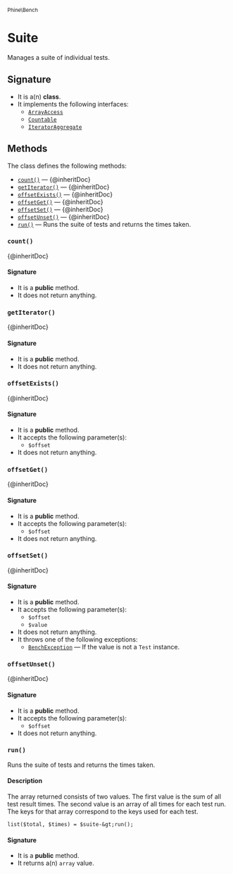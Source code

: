 <small>Phine\Bench</small>

Suite
=====

Manages a suite of individual tests.

Signature
---------

- It is a(n) **class**.
- It implements the following interfaces:
    - [`ArrayAccess`](http://php.net/class.ArrayAccess)
    - [`Countable`](http://php.net/class.Countable)
    - [`IteratorAggregate`](http://php.net/class.IteratorAggregate)

Methods
-------

The class defines the following methods:

- [`count()`](#count) &mdash; {@inheritDoc}
- [`getIterator()`](#getIterator) &mdash; {@inheritDoc}
- [`offsetExists()`](#offsetExists) &mdash; {@inheritDoc}
- [`offsetGet()`](#offsetGet) &mdash; {@inheritDoc}
- [`offsetSet()`](#offsetSet) &mdash; {@inheritDoc}
- [`offsetUnset()`](#offsetUnset) &mdash; {@inheritDoc}
- [`run()`](#run) &mdash; Runs the suite of tests and returns the times taken.

### `count()` <a name="count"></a>

{@inheritDoc}

#### Signature

- It is a **public** method.
- It does not return anything.

### `getIterator()` <a name="getIterator"></a>

{@inheritDoc}

#### Signature

- It is a **public** method.
- It does not return anything.

### `offsetExists()` <a name="offsetExists"></a>

{@inheritDoc}

#### Signature

- It is a **public** method.
- It accepts the following parameter(s):
    - `$offset`
- It does not return anything.

### `offsetGet()` <a name="offsetGet"></a>

{@inheritDoc}

#### Signature

- It is a **public** method.
- It accepts the following parameter(s):
    - `$offset`
- It does not return anything.

### `offsetSet()` <a name="offsetSet"></a>

{@inheritDoc}

#### Signature

- It is a **public** method.
- It accepts the following parameter(s):
    - `$offset`
    - `$value`
- It does not return anything.
- It throws one of the following exceptions:
    - [`BenchException`](http://php.net/class.BenchException) &mdash; If the value is not a `Test` instance.

### `offsetUnset()` <a name="offsetUnset"></a>

{@inheritDoc}

#### Signature

- It is a **public** method.
- It accepts the following parameter(s):
    - `$offset`
- It does not return anything.

### `run()` <a name="run"></a>

Runs the suite of tests and returns the times taken.

#### Description

The array returned consists of two values. The first value is the
sum of all test result times. The second value is an array of all
times for each test run. The keys for that array correspond to the
keys used for each test.

    list($total, $times) = $suite-&gt;run();

#### Signature

- It is a **public** method.
- It returns a(n) `array` value.

